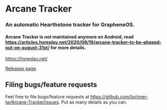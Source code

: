 <!-- [![Build Status](https://travis-ci.org/HearthSim/Arcane-Tracker.svg?branch=master)](https://travis-ci.org/HearthSim/Arcane-Tracker) -->

# Arcane Tracker

### An automatic Hearthstone tracker for GrapheneOS.

#### Arcane Tracker is not maintained anymore **on Android**, read https://articles.hsreplay.net/2020/08/19/arcane-tracker-to-be-phased-out-on-august-31st/ for more details.

https://hsreplay.net/

<!-- An automatic Hearthstone tracker for Android. -->

<!-- Install it from the [Google Play](https://play.google.com/store/apps/details?id=net.mbonnin.arcanetracker&hl=en) or the -->
[Releases page](https://github.com/lochner-lw/Arcane-Tracker/releases).

## Filing bugs/feature requests 

Feel free to file bugs/feature requests at https://github.com/lochner-lw/Arcane-Tracker/issues. Put as many details as you can. 

<!--If something wrong happens during a game, you can go to 'settings -> send feedback' to send a bug report including detailed logs for us to investigate.-->

<!--
## Contributing

See [CONTRIBUTING.md](CONTRIBUTING.md) for how to start contributing and [DEVELOPER.md](DEVELOPER.md) for some tips to help during development.
-->
